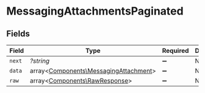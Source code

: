 # MessagingAttachmentsPaginated


## Fields

| Field                                                                                   | Type                                                                                    | Required                                                                                | Description                                                                             |
| --------------------------------------------------------------------------------------- | --------------------------------------------------------------------------------------- | --------------------------------------------------------------------------------------- | --------------------------------------------------------------------------------------- |
| `next`                                                                                  | *?string*                                                                               | :heavy_minus_sign:                                                                      | N/A                                                                                     |
| `data`                                                                                  | array<[Components\MessagingAttachment](../../Models/Components/MessagingAttachment.md)> | :heavy_minus_sign:                                                                      | N/A                                                                                     |
| `raw`                                                                                   | array<[Components\RawResponse](../../Models/Components/RawResponse.md)>                 | :heavy_minus_sign:                                                                      | N/A                                                                                     |